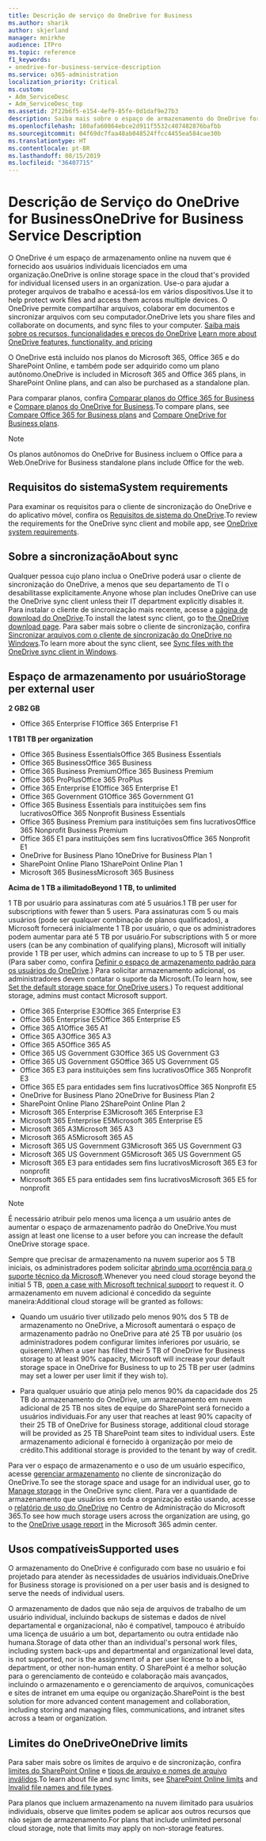 ```yaml
---
title: Descrição de serviço do OneDrive for Business
ms.author: sharik
author: skjerland
manager: mnirkhe
audience: ITPro
ms.topic: reference
f1_keywords:
- onedrive-for-business-service-description
ms.service: o365-administration
localization_priority: Critical
ms.custom:
- Adm_ServiceDesc
- Adm_ServiceDesc_top
ms.assetid: 2f22b6f5-e154-4ef9-85fe-0d1daf9e27b3
description: Saiba mais sobre o espaço de armazenamento do OneDrive fornecido para cada plano de assinatura.
ms.openlocfilehash: 180afa60864ebce2d911f5532c407482876bafbb
ms.sourcegitcommit: 04f69dc7faa48ab048524ffcc4455ea584cae30b
ms.translationtype: HT
ms.contentlocale: pt-BR
ms.lasthandoff: 08/15/2019
ms.locfileid: "36407715"
---
```

# <a name="onedrive-for-business-service-description"></a><span data-ttu-id="2526d-103">Descrição de Serviço do OneDrive for Business</span><span class="sxs-lookup"><span data-stu-id="2526d-103">OneDrive for Business Service Description</span></span>

<span data-ttu-id="2526d-104">O OneDrive é um espaço de armazenamento online na nuvem que é fornecido aos usuários individuais licenciados em uma organização.</span><span class="sxs-lookup"><span data-stu-id="2526d-104">OneDrive is online storage space in the cloud that's provided for individual licensed users in an organization.</span></span> <span data-ttu-id="2526d-105">Use-o para ajudar a proteger arquivos de trabalho e acessá-los em vários dispositivos.</span><span class="sxs-lookup"><span data-stu-id="2526d-105">Use it to help protect work files and access them across multiple devices.</span></span> <span data-ttu-id="2526d-106">O OneDrive permite compartilhar arquivos, colaborar em documentos e sincronizar arquivos com seu computador.</span><span class="sxs-lookup"><span data-stu-id="2526d-106">OneDrive lets you share files and collaborate on documents, and sync files to your computer.</span></span> <span data-ttu-id="2526d-107">[Saiba mais sobre os recursos, funcionalidades e preços do OneDrive](https://go.microsoft.com/fwlink/?linkid=850345) </span><span class="sxs-lookup"><span data-stu-id="2526d-107">[Learn more about OneDrive features, functionality, and pricing](https://go.microsoft.com/fwlink/?linkid=850345)</span></span> 
  
<span data-ttu-id="2526d-108">O OneDrive está incluído nos planos do Microsoft 365, Office 365 e do SharePoint Online, e também pode ser adquirido como um plano autônomo.</span><span class="sxs-lookup"><span data-stu-id="2526d-108">OneDrive is included in Microsoft 365 and Office 365 plans, in SharePoint Online plans, and can also be purchased as a standalone plan.</span></span> 
    
<span data-ttu-id="2526d-109">Para comparar planos, confira [Comparar planos do Office 365 for Business](https://go.microsoft.com/fwlink/?linkid=799177) e [Compare planos do OneDrive for Business](https://products.office.com/pt-BR/onedrive-for-business/compare-onedrive-for-business-plans).</span><span class="sxs-lookup"><span data-stu-id="2526d-109">To compare plans, see [Compare Office 365 for Business plans](https://go.microsoft.com/fwlink/?linkid=799177) and [Compare OneDrive for Business plans](https://products.office.com/en-us/onedrive-for-business/compare-onedrive-for-business-plans).</span></span> 
  
> [!NOTE]
> <span data-ttu-id="2526d-110">Os planos autônomos do OneDrive for Business incluem o Office para a Web.</span><span class="sxs-lookup"><span data-stu-id="2526d-110">OneDrive for Business standalone plans include Office for the web.</span></span> 
  
## <a name="system-requirements"></a><span data-ttu-id="2526d-111">Requisitos do sistema</span><span class="sxs-lookup"><span data-stu-id="2526d-111">System requirements</span></span>

<span data-ttu-id="2526d-112">Para examinar os requisitos para o cliente de sincronização do OneDrive e do aplicativo móvel, confira os [Requisitos de sistema do OneDrive](https://go.microsoft.com/fwlink/?linkid=837584).</span><span class="sxs-lookup"><span data-stu-id="2526d-112">To review the requirements for the OneDrive sync client and mobile app, see [OneDrive system requirements](https://go.microsoft.com/fwlink/?linkid=837584).</span></span>
  
## <a name="about-sync"></a><span data-ttu-id="2526d-113">Sobre a sincronização</span><span class="sxs-lookup"><span data-stu-id="2526d-113">About sync</span></span>

<span data-ttu-id="2526d-114">Qualquer pessoa cujo plano inclua o OneDrive poderá usar o cliente de sincronização do OneDrive, a menos que seu departamento de TI o desabilitasse explicitamente.</span><span class="sxs-lookup"><span data-stu-id="2526d-114">Anyone whose plan includes OneDrive can use the OneDrive sync client unless their IT department explicitly disables it.</span></span> <span data-ttu-id="2526d-115">Para instalar o cliente de sincronização mais recente, acesse a [página de download do OneDrive](https://onedrive.live.com/about/download/).</span><span class="sxs-lookup"><span data-stu-id="2526d-115">To install the latest sync client, go to [the OneDrive download page](https://onedrive.live.com/about/download/).</span></span> <span data-ttu-id="2526d-116">Para saber mais sobre o cliente de sincronização, confira [Sincronizar arquivos com o cliente de sincronização do OneDrive no Windows](https://support.office.com/article/sync-files-with-the-onedrive-sync-client-in-windows-615391c4-2bd3-4aae-a42a-858262e42a49).</span><span class="sxs-lookup"><span data-stu-id="2526d-116">To learn more about the sync client, see [Sync files with the OneDrive sync client in Windows](https://support.office.com/article/sync-files-with-the-onedrive-sync-client-in-windows-615391c4-2bd3-4aae-a42a-858262e42a49).</span></span>
  
## <a name="storage-space-per-user"></a><span data-ttu-id="2526d-117">Espaço de armazenamento por usuário</span><span class="sxs-lookup"><span data-stu-id="2526d-117">Storage per external user</span></span>

<span data-ttu-id="2526d-118">**2 GB**</span><span class="sxs-lookup"><span data-stu-id="2526d-118">**2 GB**</span></span>

- <span data-ttu-id="2526d-119">Office 365 Enterprise F1</span><span class="sxs-lookup"><span data-stu-id="2526d-119">Office 365 Enterprise F1</span></span>

<span data-ttu-id="2526d-120">**1 TB**</span><span class="sxs-lookup"><span data-stu-id="2526d-120">**1 TB per organization**</span></span>

- <span data-ttu-id="2526d-121">Office 365 Business Essentials</span><span class="sxs-lookup"><span data-stu-id="2526d-121">Office 365 Business Essentials</span></span>
- <span data-ttu-id="2526d-122">Office 365 Business</span><span class="sxs-lookup"><span data-stu-id="2526d-122">Office 365 Business</span></span>
- <span data-ttu-id="2526d-123">Office 365 Business Premium</span><span class="sxs-lookup"><span data-stu-id="2526d-123">Office 365 Business Premium</span></span>
- <span data-ttu-id="2526d-124">Office 365 ProPlus</span><span class="sxs-lookup"><span data-stu-id="2526d-124">Office 365 ProPlus</span></span>
- <span data-ttu-id="2526d-125">Office 365 Enterprise E1</span><span class="sxs-lookup"><span data-stu-id="2526d-125">Office 365 Enterprise E1</span></span>
- <span data-ttu-id="2526d-126">Office 365 Government G1</span><span class="sxs-lookup"><span data-stu-id="2526d-126">Office 365 Government G1</span></span>
- <span data-ttu-id="2526d-127">Office 365 Business Essentials para instituições sem fins lucrativos</span><span class="sxs-lookup"><span data-stu-id="2526d-127">Office 365 Nonprofit Business Essentials</span></span>
- <span data-ttu-id="2526d-128">Office 365 Business Premium para instituições sem fins lucrativos</span><span class="sxs-lookup"><span data-stu-id="2526d-128">Office 365 Nonprofit Business Premium</span></span>
- <span data-ttu-id="2526d-129">Office 365 E1 para instituições sem fins lucrativos</span><span class="sxs-lookup"><span data-stu-id="2526d-129">Office 365 Nonprofit E1</span></span>
- <span data-ttu-id="2526d-130">OneDrive for Business Plano 1</span><span class="sxs-lookup"><span data-stu-id="2526d-130">OneDrive for Business Plan 1</span></span>
- <span data-ttu-id="2526d-131">SharePoint Online Plano 1</span><span class="sxs-lookup"><span data-stu-id="2526d-131">SharePoint Online Plan 1</span></span>
- <span data-ttu-id="2526d-132">Microsoft 365 Business</span><span class="sxs-lookup"><span data-stu-id="2526d-132">Microsoft 365 Business</span></span>

<span data-ttu-id="2526d-133">**Acima de 1 TB a ilimitado**</span><span class="sxs-lookup"><span data-stu-id="2526d-133">**Beyond 1 TB, to unlimited**</span></span>
 
<span data-ttu-id="2526d-134">1 TB por usuário para assinaturas com até 5 usuários.</span><span class="sxs-lookup"><span data-stu-id="2526d-134">1 TB per user for subscriptions with fewer than 5 users.</span></span> <span data-ttu-id="2526d-135">Para assinaturas com 5 ou mais usuários (pode ser qualquer combinação de planos qualificados), a Microsoft fornecerá inicialmente 1 TB por usuário, o que os administradores podem aumentar para até 5 TB por usuário.</span><span class="sxs-lookup"><span data-stu-id="2526d-135">For subscriptions with 5 or more users (can be any combination of qualifying plans), Microsoft will initially provide 1 TB per user, which admins can increase to up to 5 TB per user.</span></span> <span data-ttu-id="2526d-136">(Para saber como, confira [Definir o espaço de armazenamento padrão para os usuários do OneDrive](/onedrive/set-default-storage-space).) Para solicitar armazenamento adicional, os administradores devem contatar o suporte da Microsoft.</span><span class="sxs-lookup"><span data-stu-id="2526d-136">(To learn how, see [Set the default storage space for OneDrive users](/onedrive/set-default-storage-space).) To request additional storage, admins must contact Microsoft support.</span></span>

- <span data-ttu-id="2526d-137">Office 365 Enterprise E3</span><span class="sxs-lookup"><span data-stu-id="2526d-137">Office 365 Enterprise E3</span></span>
- <span data-ttu-id="2526d-138">Office 365 Enterprise E5</span><span class="sxs-lookup"><span data-stu-id="2526d-138">Office 365 Enterprise E5</span></span>
- <span data-ttu-id="2526d-139">Office 365 A1</span><span class="sxs-lookup"><span data-stu-id="2526d-139">Office 365 A1</span></span>
- <span data-ttu-id="2526d-140">Office 365 A3</span><span class="sxs-lookup"><span data-stu-id="2526d-140">Office 365 A3</span></span>
- <span data-ttu-id="2526d-141">Office 365 A5</span><span class="sxs-lookup"><span data-stu-id="2526d-141">Office 365 A5</span></span>
- <span data-ttu-id="2526d-142">Office 365 US Government G3</span><span class="sxs-lookup"><span data-stu-id="2526d-142">Office 365 US Government G3</span></span>
- <span data-ttu-id="2526d-143">Office 365 US Government G5</span><span class="sxs-lookup"><span data-stu-id="2526d-143">Office 365 US Government G5</span></span>
- <span data-ttu-id="2526d-144">Office 365 E3 para instituições sem fins lucrativos</span><span class="sxs-lookup"><span data-stu-id="2526d-144">Office 365 Nonprofit E3</span></span>
- <span data-ttu-id="2526d-145">Office 365 E5 para entidades sem fins lucrativos</span><span class="sxs-lookup"><span data-stu-id="2526d-145">Office 365 Nonprofit E5</span></span>
- <span data-ttu-id="2526d-146">OneDrive for Business Plano 2</span><span class="sxs-lookup"><span data-stu-id="2526d-146">OneDrive for Business Plan 2</span></span>
- <span data-ttu-id="2526d-147">SharePoint Online Plano 2</span><span class="sxs-lookup"><span data-stu-id="2526d-147">SharePoint Online Plan 2</span></span>
- <span data-ttu-id="2526d-148">Microsoft 365 Enterprise E3</span><span class="sxs-lookup"><span data-stu-id="2526d-148">Microsoft 365 Enterprise E3</span></span>
- <span data-ttu-id="2526d-149">Microsoft 365 Enterprise E5</span><span class="sxs-lookup"><span data-stu-id="2526d-149">Microsoft 365 Enterprise E5</span></span>
- <span data-ttu-id="2526d-150">Microsoft 365 A3</span><span class="sxs-lookup"><span data-stu-id="2526d-150">Microsoft 365 A3</span></span>
- <span data-ttu-id="2526d-151">Microsoft 365 A5</span><span class="sxs-lookup"><span data-stu-id="2526d-151">Microsoft 365 A5</span></span>
- <span data-ttu-id="2526d-152">Microsoft 365 US Government G3</span><span class="sxs-lookup"><span data-stu-id="2526d-152">Microsoft 365 US Government G3</span></span>
- <span data-ttu-id="2526d-153">Microsoft 365 US Government G5</span><span class="sxs-lookup"><span data-stu-id="2526d-153">Microsoft 365 US Government G5</span></span>
- <span data-ttu-id="2526d-154">Microsoft 365 E3 para entidades sem fins lucrativos</span><span class="sxs-lookup"><span data-stu-id="2526d-154">Microsoft 365 E3 for nonprofit</span></span>
- <span data-ttu-id="2526d-155">Microsoft 365 E5 para entidades sem fins lucrativos</span><span class="sxs-lookup"><span data-stu-id="2526d-155">Microsoft 365 E5 for nonprofit</span></span>

> [!NOTE]
> <span data-ttu-id="2526d-156">É necessário atribuir pelo menos uma licença a um usuário antes de aumentar o espaço de armazenamento padrão do OneDrive.</span><span class="sxs-lookup"><span data-stu-id="2526d-156">You must assign at least one license to a user before you can increase the default OneDrive storage space.</span></span> 
  
<span data-ttu-id="2526d-157">Sempre que precisar de armazenamento na nuvem superior aos 5 TB iniciais, os administradores podem solicitar [abrindo uma ocorrência para o suporte técnico da Microsoft](https://go.microsoft.com/fwlink/?linkid=869559).</span><span class="sxs-lookup"><span data-stu-id="2526d-157">Whenever you need cloud storage beyond the initial 5 TB, [open a case with Microsoft technical support](https://go.microsoft.com/fwlink/?linkid=869559) to request it.</span></span> <span data-ttu-id="2526d-158">O armazenamento em nuvem adicional é concedido da seguinte maneira:</span><span class="sxs-lookup"><span data-stu-id="2526d-158">Additional cloud storage will be granted as follows:</span></span> 
  
- <span data-ttu-id="2526d-159">Quando um usuário tiver utilizado pelo menos 90% dos 5 TB de armazenamento no OneDrive, a Microsoft aumentará o espaço de armazenamento padrão no OneDrive para até 25 TB por usuário (os administradores podem configurar limites inferiores por usuário, se quiserem).</span><span class="sxs-lookup"><span data-stu-id="2526d-159">When a user has filled their 5 TB of OneDrive for Business storage to at least 90% capacity, Microsoft will increase your default storage space in OneDrive for Business to up to 25 TB per user (admins may set a lower per user limit if they wish to).</span></span> 
    
- <span data-ttu-id="2526d-160">Para qualquer usuário que atinja pelo menos 90% da capacidade dos 25 TB do armazenamento do OneDrive, um armazenamento em nuvem adicional de 25 TB nos sites de equipe do SharePoint será fornecido a usuários individuais.</span><span class="sxs-lookup"><span data-stu-id="2526d-160">For any user that reaches at least 90% capacity of their 25 TB of OneDrive for Business storage, additional cloud storage will be provided as 25 TB SharePoint team sites to individual users.</span></span> <span data-ttu-id="2526d-161">Este armazenamento adicional é fornecido à organização por meio de crédito.</span><span class="sxs-lookup"><span data-stu-id="2526d-161">This additional storage is provided to the tenant by way of credit.</span></span>
    
<span data-ttu-id="2526d-162">Para ver o espaço de armazenamento e o uso de um usuário específico, acesse [gerenciar armazenamento](https://support.office.com/article/31519161-059C-4764-B6F8-F5CD29F7FE68) no cliente de sincronização do OneDrive.</span><span class="sxs-lookup"><span data-stu-id="2526d-162">To see the storage space and usage for an individual user, go to [Manage storage](https://support.office.com/article/31519161-059C-4764-B6F8-F5CD29F7FE68) in the OneDrive sync client.</span></span> <span data-ttu-id="2526d-163">Para ver a quantidade de armazenamento que usuários em toda a organização estão usando, acesse o [relatório de uso do OneDrive](/office365/admin/activity-reports/onedrive-for-business-usage) no Centro de Administração do Microsoft 365.</span><span class="sxs-lookup"><span data-stu-id="2526d-163">To see how much storage users across the organization are using, go to the [OneDrive usage report](/office365/admin/activity-reports/onedrive-for-business-usage) in the Microsoft 365 admin center.</span></span> 
   
## <a name="supported-uses"></a><span data-ttu-id="2526d-164">Usos compatíveis</span><span class="sxs-lookup"><span data-stu-id="2526d-164">Supported uses</span></span>

<span data-ttu-id="2526d-165">O armazenamento do OneDrive é configurado com base no usuário e foi projetado para atender às necessidades de usuários individuais.</span><span class="sxs-lookup"><span data-stu-id="2526d-165">OneDrive for Business storage is provisioned on a per user basis and is designed to serve the needs of individual users.</span></span>
  
<span data-ttu-id="2526d-166">O armazenamento de dados que não seja de arquivos de trabalho de um usuário individual, incluindo backups de sistemas e dados de nível departamental e organizacional, não é compatível, tampouco é atribuído uma licença de usuário a um bot, departamento ou outra entidade não humana.</span><span class="sxs-lookup"><span data-stu-id="2526d-166">Storage of data other than an individual's personal work files, including system back-ups and departmental and organizational level data, is not supported, nor is the assignment of a per user license to a bot, department, or other non-human entity.</span></span> <span data-ttu-id="2526d-167">O SharePoint é a melhor solução para o gerenciamento de conteúdo e colaboração mais avançados, incluindo o armazenamento e o gerenciamento de arquivos, comunicações e sites de intranet em uma equipe ou organização.</span><span class="sxs-lookup"><span data-stu-id="2526d-167">SharePoint is the best solution for more advanced content management and collaboration, including storing and managing files, communications, and intranet sites across a team or organization.</span></span>
  
## <a name="onedrive-limits"></a><span data-ttu-id="2526d-168">Limites do OneDrive</span><span class="sxs-lookup"><span data-stu-id="2526d-168">OneDrive limits</span></span>

<span data-ttu-id="2526d-169">Para saber mais sobre os limites de arquivo e de sincronização, confira [limites do SharePoint Online](/office365/servicedescriptions/sharepoint-online-service-description/sharepoint-online-limits) e [tipos de arquivo e nomes de arquivo inválidos](https://support.office.com/article/64883a5d-228e-48f5-b3d2-eb39e07630fa).</span><span class="sxs-lookup"><span data-stu-id="2526d-169">To learn about file and sync limits, see [SharePoint Online limits](/office365/servicedescriptions/sharepoint-online-service-description/sharepoint-online-limits) and [Invalid file names and file types](https://support.office.com/article/64883a5d-228e-48f5-b3d2-eb39e07630fa).</span></span>
  
<span data-ttu-id="2526d-170">Para planos que incluem armazenamento na nuvem ilimitado para usuários individuais, observe que limites podem se aplicar aos outros recursos que não sejam de armazenamento.</span><span class="sxs-lookup"><span data-stu-id="2526d-170">For plans that include unlimited personal cloud storage, note that limits may apply on non-storage features.</span></span> 
  

